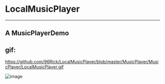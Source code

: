 # LocalMusicPlayer
-------
## A MusicPlayerDemo

gif:
-------
https://github.com/96Rick/LocalMusicPlayer/blob/master/MusicPlayer/MusicPlayer/LocalMusicPlayer.gif

![image](https://github.com/YourAcountName/ProjectName/blob/master/GIFName.gif )
